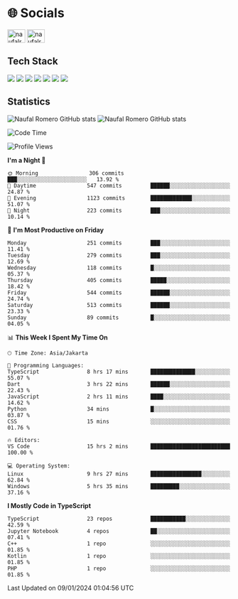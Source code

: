 <h1 align="">🌐 Socials</h1>
<p align="left">
<a href="https://linkedin.com/in/naufal-romero-putra-pratama-9ab816177/" target="blank"><img align="center" src="https://raw.githubusercontent.com/rahuldkjain/github-profile-readme-generator/master/src/images/icons/Social/linked-in-alt.svg" alt="naufalromero" height="30" width="40" /></a>
<a href="https://instagram.com/naufalromero" target="blank"><img align="center" src="https://raw.githubusercontent.com/rahuldkjain/github-profile-readme-generator/master/src/images/icons/Social/instagram.svg" alt="naufalromero" height="30" width="40" /></a>
</p>


<h2 align="">Tech Stack</h2>
<div align="">
  <img src="https://img.shields.io/badge/next.js-000000?style=for-the-badge&logo=nextdotjs&logoColor=white"/>
 <img src="https://img.shields.io/badge/typescript-%23007ACC.svg?style=for-the-badge&logo=typescript&logoColor=white"/>
 <img src="https://img.shields.io/badge/react-%2320232a.svg?style=for-the-badge&logo=react&logoColor=%2361DAFB"/>
 <img src="https://img.shields.io/badge/tailwindcss-%2338B2AC.svg?style=for-the-badge&logo=tailwind-css&logoColor=white"/>
 <img src="https://img.shields.io/badge/Prisma-3982CE?style=for-the-badge&logo=Prisma&logoColor=white"/>
 <img src="https://img.shields.io/badge/javascript-%23323330.svg?style=for-the-badge&logo=javascript&logoColor=%23F7DF1E"/>
 <img src="https://img.shields.io/badge/java-%23ED8B00.svg?style=for-the-badge&logo=openjdk&logoColor=white"/>
</div>


<h2 align="">Statistics</h2>
<div align="">
<img src="https://github-readme-stats-xi-nine-74.vercel.app/api?username=romves&show_icons=true&theme=tokyonight&include_all_commits=true&count_private=true" alt="Naufal Romero GitHub stats"/>
<img src="https://github-readme-stats-xi-nine-74.vercel.app/api/top-langs/?username=romves&theme=tokyonight&hide_border=false&include_all_commits=true&count_private=true&layout=compact" alt="Naufal Romero GitHub stats"/>
</div>

<!--START_SECTION:waka-->
![Code Time](http://img.shields.io/badge/Code%20Time-642%20hrs%2013%20mins-blue)

![Profile Views](http://img.shields.io/badge/Profile%20Views-9-blue)

**I'm a Night 🦉** 

```text
🌞 Morning                306 commits         ███░░░░░░░░░░░░░░░░░░░░░░   13.92 % 
🌆 Daytime                547 commits         ██████░░░░░░░░░░░░░░░░░░░   24.87 % 
🌃 Evening                1123 commits        █████████████░░░░░░░░░░░░   51.07 % 
🌙 Night                  223 commits         ███░░░░░░░░░░░░░░░░░░░░░░   10.14 % 
```
📅 **I'm Most Productive on Friday** 

```text
Monday                   251 commits         ███░░░░░░░░░░░░░░░░░░░░░░   11.41 % 
Tuesday                  279 commits         ███░░░░░░░░░░░░░░░░░░░░░░   12.69 % 
Wednesday                118 commits         █░░░░░░░░░░░░░░░░░░░░░░░░   05.37 % 
Thursday                 405 commits         █████░░░░░░░░░░░░░░░░░░░░   18.42 % 
Friday                   544 commits         ██████░░░░░░░░░░░░░░░░░░░   24.74 % 
Saturday                 513 commits         ██████░░░░░░░░░░░░░░░░░░░   23.33 % 
Sunday                   89 commits          █░░░░░░░░░░░░░░░░░░░░░░░░   04.05 % 
```


📊 **This Week I Spent My Time On** 

```text
🕑︎ Time Zone: Asia/Jakarta

💬 Programming Languages: 
TypeScript               8 hrs 17 mins       ██████████████░░░░░░░░░░░   55.07 % 
Dart                     3 hrs 22 mins       ██████░░░░░░░░░░░░░░░░░░░   22.43 % 
JavaScript               2 hrs 11 mins       ████░░░░░░░░░░░░░░░░░░░░░   14.62 % 
Python                   34 mins             █░░░░░░░░░░░░░░░░░░░░░░░░   03.87 % 
CSS                      15 mins             ░░░░░░░░░░░░░░░░░░░░░░░░░   01.76 % 

🔥 Editors: 
VS Code                  15 hrs 2 mins       █████████████████████████   100.00 % 

💻 Operating System: 
Linux                    9 hrs 27 mins       ████████████████░░░░░░░░░   62.84 % 
Windows                  5 hrs 35 mins       █████████░░░░░░░░░░░░░░░░   37.16 % 
```

**I Mostly Code in TypeScript** 

```text
TypeScript               23 repos            ███████████░░░░░░░░░░░░░░   42.59 % 
Jupyter Notebook         4 repos             ██░░░░░░░░░░░░░░░░░░░░░░░   07.41 % 
C++                      1 repo              ░░░░░░░░░░░░░░░░░░░░░░░░░   01.85 % 
Kotlin                   1 repo              ░░░░░░░░░░░░░░░░░░░░░░░░░   01.85 % 
PHP                      1 repo              ░░░░░░░░░░░░░░░░░░░░░░░░░   01.85 % 
```




 Last Updated on 09/01/2024 01:04:56 UTC
<!--END_SECTION:waka-->
